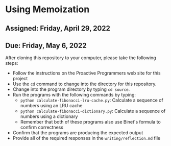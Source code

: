 # Using Memoization

## Assigned: Friday, April 29, 2022
## Due: Friday, May 6, 2022

After cloning this repository to your computer, please take the following steps:

- Follow the instructions on the Proactive Programmers web site for this project
- Use the `cd` command to change into the directory for this repository.
- Change into the program directory by typing `cd source`.
- Run the programs with the following commands by typing:
  - `python calculate-fibonacci-lru-cache.py`: Calculate a sequence of numbers using an LRU cache
  - `python calculate-fibonacci-dictionary.py`: Calculate a sequence of numbers using a dictionary
  - Remember that both of these programs also use Binet's formula to confirm correctness
- Confirm that the programs are producing the expected output
- Provide all of the required responses in the `writing/reflection.md` file
